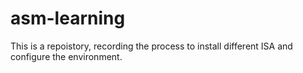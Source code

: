 # asm-learning

This is a repoistory, recording the process to install different ISA and configure the environment.